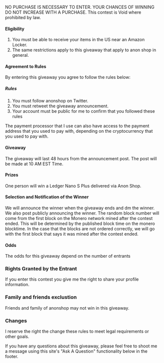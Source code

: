 NO PURCHASE IS NECESSARY TO ENTER. YOUR CHANCES OF WINNING DO NOT INCREASE WITH A PURCHASE. This contest is Void where prohibited by law.
#### Eligibility
  <ol>
    <li>You must be able to receive your items in the US near an Amazon Locker.</li>
    <li>The same restrictions apply to this giveaway that apply to anon shop in general.</li>
  </ol>

#### Agreement to Rules
By entering this giveaway you agree to follow the rules below:
##### Rules
  <ol>
    <li>You must follow anonshop on Twitter.</li>
    <li>You must retweet the giveaway announcement.</li>
    <li> Your account must be public for me to confirm that you followed these rules</li>
  </ol>

The payment processor that I use can also have access to the payment address that you used to pay with, depending on the cryptocurrency that you used to pay with. 
#### Giveaway
The giveaway will last 48 hours from the announcement post. The post will be made at 10 AM EST Time. 
#### Prizes
One person will win a Ledger Nano S Plus delivered via Anon Shop.
#### Selection and Notification of the Winner
We will announce the winner when the giveaway ends and dm the winner. We also post publicly announcing the winner. The random block number will come from the first block on the Monero network mined after the contest ended. This will be determined by the published block time on the monero blocktime. In the case that the blocks are not ordered correctly, we will go with the first block that says it was mined after the contest ended.
#### Odds
The odds for this giveaway depend on the number of entrants
### Rights Granted by the Entrant
If you enter this contest you give me the right to share your profile information.
### Family and friends exclustion
Friends and family of anonshop may not win in this giveaway.
### Changes 
I reserve the right the change these rules to meet legal requirements or other goals.

If you have any questions about this giveaway, please feel free to shoot me a message using this site's "Ask A Question" functionality below in the footer. <br/>